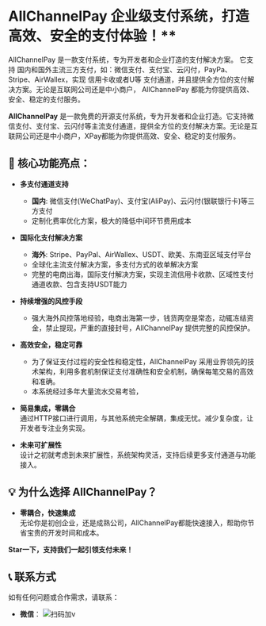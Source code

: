 # AllChannelPay 企业级支付系统，打造高效、安全的支付体验！**


AllChannelPay 是一款支付系统，专为开发者和企业打造的支付解决方案。
它支持 国内和国外主流三方支付，如：微信支付、支付宝、云闪付，PayPa、Stripe、AirWallex，实现 信用卡收或者U等 支付通道，并且提供全方位的支付解决方案。无论是互联网公司还是中小商户， AllChannelPay 都能为你提供高效、安全、稳定的支付服务。


**AllChannelPay** 是一款免费的开源支付系统，专为开发者和企业打造。它支持微信支付、支付宝、云闪付等主流支付通道，提供全方位的支付解决方案。无论是互联网公司还是中小商户，XPay都能为你提供高效、安全、稳定的支付服务。

## 🚀 **核心功能亮点：**
- **多支付通道支持**  
  - **国内**: 微信支付(WeChatPay)、支付宝(AliPay)、云闪付(银联银行卡)等三方支付
  - 定制化费率优化方案，极大的降低中间环节费用成本

- **国际化支付解决方案**  
    - **海外**: Stripe、PayPal、AirWallex、USDT、欧美、东南亚区域支付平台
    - 全球化主流支付解决方案，多支付方式的收单解决方案
    - 完整的电商出海，国际支付解决方案，实现主流信用卡收款、区域性支付通道收款、包含支持USDT能力

- **持续增强的风控手段**  
    - 强大海外风控落地经验，电商出海第一步，钱货两空是常态，动辄冻结资金，禁止提现，严重的直接封号，AllChannelPay 提供完整的风控保护。

- **高效安全，稳定可靠**  
  - 为了保证支付过程的安全性和稳定性，AllChannelPay 采用业界领先的技术架构，利用多套机制保证支付准确性和安全机制，确保每笔交易的高效和准确。
  - 本系统经过多年大量流水交易考验，

- **简易集成，零耦合**  
  通过HTTP接口进行调用，与其他系统完全解耦，集成无忧。减少复杂度，让开发者专注业务实现。

- **未来可扩展性**  
  设计之初就考虑到未来扩展性，系统架构灵活，支持后续更多支付通道与功能接入。

## 💡 **为什么选择 AllChannelPay？**

- **零耦合，快速集成**  
  无论你是初创企业，还是成熟公司，AllChannelPay都能快速接入，帮助你节省宝贵的开发时间和成本。




**Star一下，支持我们一起引领支付未来！**


## 📞 **联系方式**
如有任何问题或合作需求，请联系：  
- **微信**：
![扫码加v](2bd2b308b240a31beff6cb6e430639b9.jpg)
